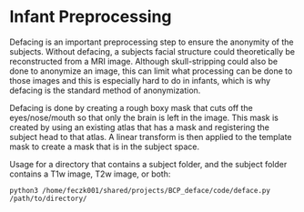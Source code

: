 # Infant Preprocessing 

Defacing is an important preprocessing step to ensure the anonymity of the subjects. Without defacing, a subjects facial structure could theoretically be reconstructed from a MRI image. Although skull-stripping could also be done to anonymize an image, this can limit what processing can be done to those images and this is especially hard to do in infants, which is why defacing is the standard method of anonymization. 

Defacing is done by creating a rough boxy mask that cuts off the eyes/nose/mouth so that only the brain is left in the image. This mask is created by using an existing atlas that has a mask and registering the subject head to that atlas. A linear transform is then applied to the template mask to create a mask that is in the subject space. 

Usage for a directory that contains a subject folder, and the subject folder contains a T1w image, T2w image, or both:

`python3 /home/feczk001/shared/projects/BCP_deface/code/deface.py /path/to/directory/`